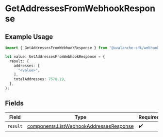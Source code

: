 # GetAddressesFromWebhookResponse

## Example Usage

```typescript
import { GetAddressesFromWebhookResponse } from "@avalanche-sdk/webhooks/models/operations";

let value: GetAddressesFromWebhookResponse = {
  result: {
    addresses: [
      "<value>",
    ],
    totalAddresses: 7578.19,
  },
};
```

## Fields

| Field                                                                                              | Type                                                                                               | Required                                                                                           | Description                                                                                        |
| -------------------------------------------------------------------------------------------------- | -------------------------------------------------------------------------------------------------- | -------------------------------------------------------------------------------------------------- | -------------------------------------------------------------------------------------------------- |
| `result`                                                                                           | [components.ListWebhookAddressesResponse](../../models/components/listwebhookaddressesresponse.md) | :heavy_check_mark:                                                                                 | N/A                                                                                                |